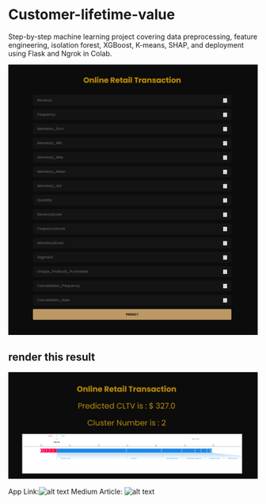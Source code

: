 # Customer-lifetime-value
Step-by-step machine learning project covering data preprocessing, feature engineering, isolation forest, XGBoost, K-means, SHAP, and deployment using Flask and Ngrok in Colab.



![alt text](https://github.com/doaa450/Customer-lifetime-value/blob/main/88.PNG)


## render this result
![alt text](https://github.com/doaa450/Customer-lifetime-value/blob/main/8.PNG)

App Link:![alt text](https://76f384c1c068.ngrok-free.app/)
Medium Article: ![alt text](https://medium.com/@DoaaA/end-to-end-machine-learning-project-customer-lifetime-value-prediction-and-segmentation-80fea7730cb1)

